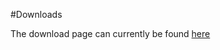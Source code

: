 #Downloads


The download page can currently be found [here](http://hyphy.org/w/index.php/Download)
